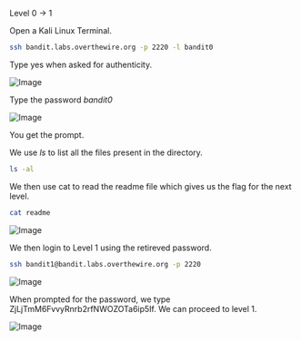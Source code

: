 Level 0 -> 1

Open a Kali Linux Terminal.

```bash
ssh bandit.labs.overthewire.org -p 2220 -l bandit0
```
Type yes when asked for authenticity.

![Image](https://github.com/user-attachments/assets/9473f510-5b96-4b43-87e8-a6bac7080085)

Type the password *bandit0*

![Image](https://github.com/user-attachments/assets/2ceb9440-7500-4e5b-a65e-ba58b1486771)

You get the prompt.

We use *ls* to list all the files present in the directory.

```bash
ls -al
```
We then use cat to read the readme file which gives us the flag for the next level.

```bash
cat readme
```

![Image](https://github.com/user-attachments/assets/5a6c191d-6094-44b0-af61-ada24c229869)

We then login to Level 1 using the retireved password.

```bash
ssh bandit1@bandit.labs.overthewire.org -p 2220
```

![Image](https://github.com/user-attachments/assets/ec782886-73bf-4c1d-baac-2cec728f6a16)

When prompted for the password, we type ZjLjTmM6FvvyRnrb2rfNWOZOTa6ip5If. We can proceed to level 1.

![Image](https://github.com/user-attachments/assets/ed6a4662-40f1-45a5-979b-2ded6cb19407)

